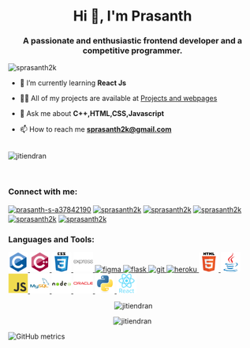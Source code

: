 <h1 align="center">Hi 👋, I'm Prasanth</h1>
<h3 align="center">A passionate and enthusiastic frontend developer and a competitive programmer.</h3>

<p align="left"> <img src="https://komarev.com/ghpvc/?username=sprasanth2k&label=Profile%20views&color=0e75b6&style=flat" alt="sprasanth2k" /> </p>


- 🌱 I’m currently learning **React Js**

- 👨‍💻 All of my projects are available at [Projects and webpages](https://github.com/sprasanth2k)

- 💬 Ask me about **C++,HTML,CSS,Javascript**

- 📫 How to reach me **sprasanth2k@gmail.com**
<br><br>
<p align="left"><img width="500" height="220" src="https://github-readme-stats.vercel.app/api/top-langs?username=jitiendran&&theme=tokyonight&show_icons=true&locale=en&layout=compact" alt="jitiendran" /></p>
<br>
<h3 align="left">Connect with me:</h3>
<p align="left">
<a href="https://linkedin.com/in/prasanth-s-a37842190" target="blank"><img align="center" src="https://raw.githubusercontent.com/rahuldkjain/github-profile-readme-generator/master/src/images/icons/Social/linked-in-alt.svg" alt="prasanth-s-a37842190" height="30" width="40" /></a>
<a href="https://www.codechef.com/users/sprasanth2k" target="blank"><img align="center" src="https://cdn.jsdelivr.net/npm/simple-icons@3.1.0/icons/codechef.svg" alt="sprasanth2k" height="30" width="40" /></a>
<a href="https://www.hackerrank.com/sprasanth2k" target="blank"><img align="center" src="https://raw.githubusercontent.com/rahuldkjain/github-profile-readme-generator/master/src/images/icons/Social/hackerrank.svg" alt="sprasanth2k" height="30" width="40" /></a>
<a href="https://codeforces.com/profile/sprasanth2k" target="blank"><img align="center" src="https://cdn.jsdelivr.net/npm/simple-icons@3.0.1/icons/codeforces.svg" alt="sprasanth2k" height="30" width="40" /></a>
<a href="https://www.leetcode.com/sprasanth2k" target="blank"><img align="center" src="https://raw.githubusercontent.com/rahuldkjain/github-profile-readme-generator/master/src/images/icons/Social/leet-code.svg" alt="sprasanth2k" height="30" width="40" /></a>
<a href="https://auth.geeksforgeeks.org/user/sprasanth2k" target="blank"><img align="center" src="https://raw.githubusercontent.com/rahuldkjain/github-profile-readme-generator/master/src/images/icons/Social/geeks-for-geeks.svg" alt="sprasanth2k" height="30" width="40" /></a>
</p>

<h3 align="left">Languages and Tools:</h3>
<p align="left">  <a href="https://www.cprogramming.com/" target="_blank"> <img src="https://raw.githubusercontent.com/devicons/devicon/master/icons/c/c-original.svg" alt="c" width="40" height="40"/> </a> <a href="https://www.w3schools.com/cpp/" target="_blank"> <img src="https://raw.githubusercontent.com/devicons/devicon/master/icons/cplusplus/cplusplus-original.svg" alt="cplusplus" width="40" height="40"/> </a> <a href="https://www.w3schools.com/css/" target="_blank"> <img src="https://raw.githubusercontent.com/devicons/devicon/master/icons/css3/css3-original-wordmark.svg" alt="css3" width="40" height="40"/> </a> <a href="https://expressjs.com" target="_blank"> <img src="https://raw.githubusercontent.com/devicons/devicon/master/icons/express/express-original-wordmark.svg" alt="express" width="40" height="40"/> </a> <a href="https://www.figma.com/" target="_blank"> <img src="https://www.vectorlogo.zone/logos/figma/figma-icon.svg" alt="figma" width="40" height="40"/> </a> <a href="https://flask.palletsprojects.com/" target="_blank"> <img src="https://www.vectorlogo.zone/logos/pocoo_flask/pocoo_flask-icon.svg" alt="flask" width="40" height="40"/> </a> <a href="https://git-scm.com/" target="_blank"> <img src="https://www.vectorlogo.zone/logos/git-scm/git-scm-icon.svg" alt="git" width="40" height="40"/> </a> <a href="https://heroku.com" target="_blank"> <img src="https://www.vectorlogo.zone/logos/heroku/heroku-icon.svg" alt="heroku" width="40" height="40"/> </a> <a href="https://www.w3.org/html/" target="_blank"> <img src="https://raw.githubusercontent.com/devicons/devicon/master/icons/html5/html5-original-wordmark.svg" alt="html5" width="40" height="40"/> </a> <a href="https://www.java.com" target="_blank"> <img src="https://raw.githubusercontent.com/devicons/devicon/master/icons/java/java-original.svg" alt="java" width="40" height="40"/> </a> <a href="https://developer.mozilla.org/en-US/docs/Web/JavaScript" target="_blank"> <img src="https://raw.githubusercontent.com/devicons/devicon/master/icons/javascript/javascript-original.svg" alt="javascript" width="40" height="40"/> </a> <a href="https://www.mysql.com/" target="_blank"> <img src="https://raw.githubusercontent.com/devicons/devicon/master/icons/mysql/mysql-original-wordmark.svg" alt="mysql" width="40" height="40"/> </a> <a href="https://nodejs.org" target="_blank"> <img src="https://raw.githubusercontent.com/devicons/devicon/master/icons/nodejs/nodejs-original-wordmark.svg" alt="nodejs" width="40" height="40"/> </a> <a href="https://www.oracle.com/" target="_blank"> <img src="https://raw.githubusercontent.com/devicons/devicon/master/icons/oracle/oracle-original.svg" alt="oracle" width="40" height="40"/> </a> <a href="https://www.python.org" target="_blank"> <img src="https://raw.githubusercontent.com/devicons/devicon/master/icons/python/python-original.svg" alt="python" width="40" height="40"/> </a> <a href="https://reactjs.org/" target="_blank"> <img src="https://raw.githubusercontent.com/devicons/devicon/master/icons/react/react-original-wordmark.svg" alt="react" width="40" height="40"/> </a> </p>

<p align="center">&nbsp;<img  width="600" height="250" src="https://github-readme-stats.vercel.app/api?username=jitiendran&theme=tokyonight&show_icons=true&locale=en" alt="jitiendran" /></p>

<p align="center"><img width="600" height="250" src="https://github-readme-streak-stats.herokuapp.com/?user=jitiendran&theme=tokyonight" alt="jitiendran" /></p>

![GitHub metrics](https://metrics.lecoq.io/sprasanth2k)


